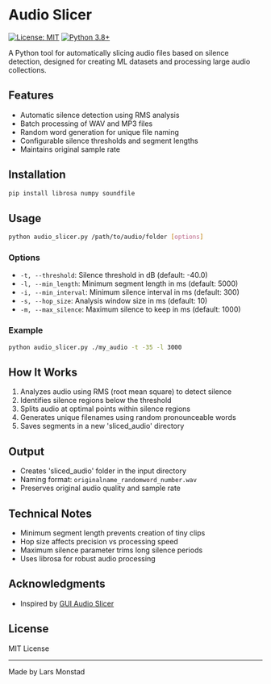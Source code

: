 # Audio Slicer
[![License: MIT](https://img.shields.io/badge/License-MIT-yellow.svg)](https://opensource.org/licenses/MIT)
[![Python 3.8+](https://img.shields.io/badge/python-3.8+-blue.svg)](https://www.python.org/downloads/)

A Python tool for automatically slicing audio files based on silence detection, designed for creating ML datasets and processing large audio collections.

## Features
- Automatic silence detection using RMS analysis
- Batch processing of WAV and MP3 files  
- Random word generation for unique file naming
- Configurable silence thresholds and segment lengths
- Maintains original sample rate

## Installation
```bash
pip install librosa numpy soundfile
```

## Usage
```bash
python audio_slicer.py /path/to/audio/folder [options]
```

### Options
- `-t, --threshold`: Silence threshold in dB (default: -40.0)
- `-l, --min_length`: Minimum segment length in ms (default: 5000)
- `-i, --min_interval`: Minimum silence interval in ms (default: 300)
- `-s, --hop_size`: Analysis window size in ms (default: 10)
- `-m, --max_silence`: Maximum silence to keep in ms (default: 1000)

### Example
```bash
python audio_slicer.py ./my_audio -t -35 -l 3000
```

## How It Works
1. Analyzes audio using RMS (root mean square) to detect silence
2. Identifies silence regions below the threshold
3. Splits audio at optimal points within silence regions  
4. Generates unique filenames using random pronounceable words
5. Saves segments in a new 'sliced_audio' directory

## Output
- Creates 'sliced_audio' folder in the input directory
- Naming format: `originalname_randomword_number.wav`
- Preserves original audio quality and sample rate

## Technical Notes
- Minimum segment length prevents creation of tiny clips
- Hop size affects precision vs processing speed
- Maximum silence parameter trims long silence periods
- Uses librosa for robust audio processing


## Acknowledgments
- Inspired by [GUI Audio Slicer](https://github.com/flutydeer/audio-slicer)

## License
MIT License

---
Made by Lars Monstad
